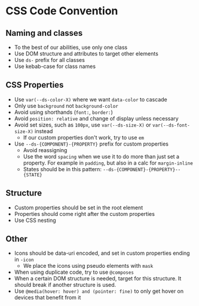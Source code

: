 # CSS Code Convention

## Naming and classes
- To the best of our abilities, use only one class
- Use DOM structure and attributes to target other elements
- Use `ds-` prefix for all classes
- Use kebab-case for class names

## CSS Properties
- Use `var(--ds-color-X)` where we want `data-color` to cascade
- Only use `background` not `background-color`
- Avoid using shorthands (`font:`, `border:`)
- Avoid `position: relative` and change of display unless necessary
- Avoid set sizes, such as `100px`, use `var(--ds-size-X)` or `var(--ds-font-size-X)` instead
  - If our custom properties don't work, try to use `em`
- Use `--ds-{COMPONENT}-{PROPERTY}` prefix for custom properties
  - Avoid reassigning
  - Use the word `spacing` when we use it to do more than just set a property. For example in `padding`, but also in a calc for `margin-inline`
  - States should be in this pattern: `--ds-{COMPONENT}-{PROPERTY}--{STATE}`

## Structure
- Custom properties should be set in the root element
- Properties should come right after the custom properties
- Use CSS nesting

## Other
- Icons should be data-uri encoded, and set in custom properties ending in `-icon`
  - We place the icons using pseudo elements with `mask`
- When using duplicate code, try to use `@composes`
- When a certain DOM structure is needed, target for this structure. It should break if another structure is used.
- Use `@media(hover: hover) and (pointer: fine)` to only get hover on devices that benefit from it
